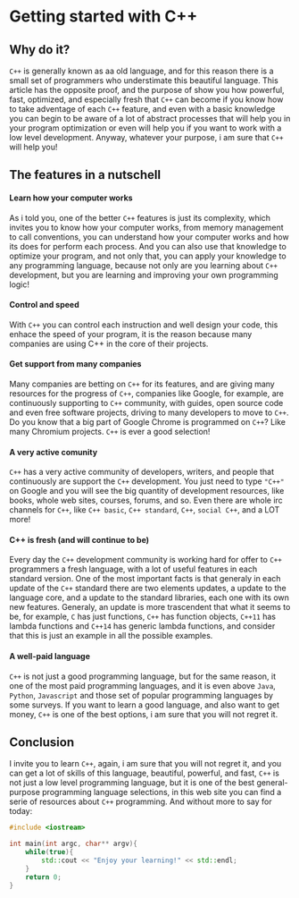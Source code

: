 # Getting started with C++
## Why do it?
`C++` is generally known as aa old language, and for this reason there is a small set of programmers who understimate this beautiful language. This article has the opposite proof, and the purpose of show you how powerful, fast, optimized, and especially fresh that `C++` can become if you know how to take adventage of each `C++` feature, and even with a basic knowledge you can begin to be aware of a lot of abstract processes that will help you in your program optimization or even will help you if you want to work with a low level development. Anyway, whatever your purpose, i am sure that ```C++``` will help you!
## The features in a nutschell
#### Learn how your computer works
As i told you, one of the better ```C++``` features is just its complexity, which invites you to know how your computer works, from memory management to call conventions, you can understand how your computer works and how its does for perform each process. And you can also use that knowledge to optimize your program, and not only that, you can apply your knowledge to any programming language, because not only are you learning about ```C++``` development, but you are learning and improving your own programming logic!
#### Control and speed
With ```C++``` you can control each instruction and well design your code, this enhace the speed of your program, it is the reason because many companies are using C++ in the core of their projects.
#### Get support from many companies
Many companies are betting on ```C++``` for its features, and are giving many resources for the progress of ```C++```, companies like Google, for example, are continuously supporting to ```C++``` community, with guides, open source code and even free software projects, driving to many developers to move to ```C++```. Do you know that a big part of Google Chrome is programmed on ```C++```? Like many Chromium projects. ```C++``` is ever a good selection!
#### A very active comunity
```C++``` has a very active community of developers, writers, and people that continuously are support the ```C++``` development. You just need to type ```"C++"``` on Google and you will see the big quantity of development resources, like books, whole web sites, courses, forums, and so. Even there are whole irc channels for ```C++```, like ```C++ basic```, ```C++ standard```, ```C++```, ```social C++```, and a LOT more!
#### C++ is fresh (and will continue to be)
Every day the ```C++``` development community is working hard for offer to ```C++``` programmers a fresh language, with a lot of useful features in each standard version. One of the most important facts is that generaly in each update of the ```C++``` standard there are two elements updates, a update to the language core, and a update to the standard libraries, each one with its own new features. Generaly, an update is more trascendent that what it seems to be, for example, ```C``` has just functions, ```C++``` has function objects, ```C++11``` has lambda functions and ```C++14``` has generic lambda functions, and consider that this is just an example in all the possible examples.
#### A well-paid language
```C++``` is not just a good programming language, but for the same reason, it one of the most paid programming languages, and it is even above ```Java```, ```Python```, ```Javascript``` and those set of popular programming languages by some surveys. If you want to learn a good language, and also want to get money, ```C++``` is one of the best options, i am sure that you will not regret it.
## Conclusion
I invite you to learn ```C++```, again, i am sure that you will not regret it, and you can get a lot of skills of this language, beautiful, powerful, and fast, ```C++``` is not just a low level programming language, but it is one of the best general-purpose programming language selections, in this web site you can find a serie of resources about ```C++``` programming. And without more to say for today:

```c++
#include <iostream>

int main(int argc, char** argv){
    while(true){
    	std::cout << "Enjoy your learning!" << std::endl;
    }
	return 0;
}
```

